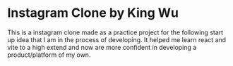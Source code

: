 # Instagram Clone by King Wu

This is a instagram clone made as a practice project for the following start up idea that I am in the process of developing. It helped me learn react and vite to a high extend and now are more confident in developing a product/platform of my own. 
